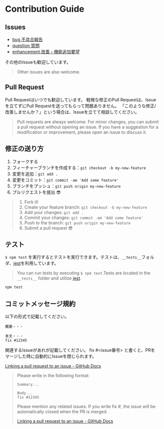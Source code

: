 # Contribution Guide

## Issues

* [bug 不具合報告](https://github.com/maskedeng-tom/use-form/labels/bug)
* [question 質問](https://github.com/maskedeng-tom/use-form/labels/question)
* [enhancement 改善・機能追加要望](https://github.com/maskedeng-tom/use-form/labels/enhancement)

その他のIssueも歓迎しています。

> Other issues are also welcome.

## Pull Request

Pull Requestはいつでも歓迎しています。
軽微な修正のPull Requestは、Issueを立てずにPull Requestを送ってもらって問題ありません。
「このような修正/改善しませんか？」という場合は、Issueを立てて相談してください。

> Pull requests are always welcome.
> For minor changes, you can submit a pull request without opening an issue.
> If you have a suggestion for a modification or improvement, please open an issue to discuss it.

## 修正の送り方

1. フォークする  
2. フィーチャーブランチを作成する：`git checkout -b my-new-feature`  
3. 変更を追加：`git add .`  
4. 変更をコミット：`git commit -am 'Add some feature'`  
5. ブランチをプッシュ：`git push origin my-new-feature`  
6. プルリクエストを提出 :sunglasses:  

> 1. Fork it!
> 2. Create your feature branch: `git checkout -b my-new-feature`
> 3. Add your changes: `git add .`
> 4. Commit your changes: `git commit -am 'Add some feature'`
> 5. Push to the branch: `git push origin my-new-feature`
> 6. Submit a pull request :sunglasses:

## テスト

`$ npm test` を実行するとテストを実行できます。テストは、`__tests__`フォルダ、[jest](https://jestjs.io/ja/)を利用しています。

> You can run tests by executing `$ npm test`.Tests are located in the `__tests__` folder and utilize [jest](https://jestjs.io/ja/).

```sh
npm test
```

## コミットメッセージ規約

以下の形式で記載してください。

```text
概要・・・

本文・・・
fix #12345
```

関連するIssueがあれが記載してください。
fix #<issue番号> と書くと、PRをマージした時に自動的にIssueを閉じられます。

[Linking a pull request to an issue - GitHub Docs](https://docs.github.com/en/issues/tracking-your-work-with-issues/linking-a-pull-request-to-an-issue)

> Please write in the following format:
>
> ```text
> Summary...
> 
> Body...
> fix #12345
> ```
>
> Please mention any related issues.
> If you write fix #<issue number>, the issue will be automatically closed when the PR is merged.
>
> [Linking a pull request to an issue - GitHub Docs](https://docs.github.com/en/issues/tracking-your-work-with-issues/linking-a-pull-request-to-an-issue)
